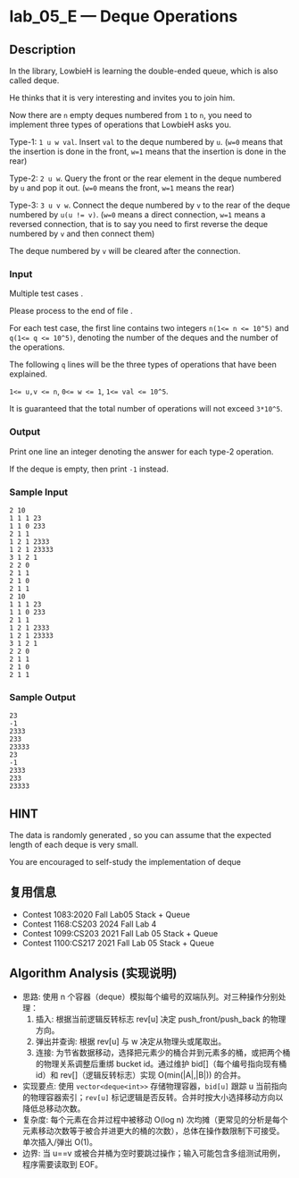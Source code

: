 # lab_05_E — Deque Operations

## Description

In the library, LowbieH is learning the double-ended queue, which is also called deque.

He thinks that it is very interesting and invites you to join him.

Now there are `n` empty deques numbered from `1` to `n`, you need to implement three types of operations that LowbieH asks you.

Type-1: `1 u w val`. Insert `val` to the deque numbered by `u`. (`w=0` means that the insertion is done in the front, `w=1` means that the insertion is done in the rear)

Type-2: `2 u w`. Query the front or the rear element in the deque numbered by `u` and pop it out. (`w=0` means the front, `w=1` means the rear)

Type-3: `3 u v w`. Connect the deque numbered by `v` to the rear of the deque numbered by `u(u != v)`. (`w=0` means a direct connection, `w=1` means a reversed connection, that is to say you need to first reverse the deque numbered by `v` and then connect them)

The deque numbered by `v` will be cleared after the connection.

### Input

Multiple test cases .

Please process to the end of file .

For each test case, the first line contains two integers `n(1<= n <= 10^5)` and `q(1<= q <= 10^5)`, denoting the number of the deques and the number of the operations.

The following `q` lines will be the three types of operations that have been explained.

`1<= u,v <= n`, `0<= w <= 1`, `1<= val <= 10^5`.

It is guaranteed that the total number of operations will not exceed `3*10^5`.

### Output

Print one line an integer denoting the answer for each type-2 operation.

If the deque is empty, then print `-1` instead.

### Sample Input

```log
2 10
1 1 1 23
1 1 0 233
2 1 1
1 2 1 2333
1 2 1 23333
3 1 2 1
2 2 0
2 1 1
2 1 0
2 1 1
2 10
1 1 1 23
1 1 0 233
2 1 1
1 2 1 2333
1 2 1 23333
3 1 2 1
2 2 0
2 1 1
2 1 0
2 1 1
```

### Sample Output

```log
23
-1
2333
233
23333
23
-1
2333
233
23333
```

## HINT

The data is randomly generated , so you can assume that the expected length of each deque is very small.

You are encouraged to self-study the implementation of deque

## 复用信息

+ Contest 1083:2020 Fall Lab05 Stack + Queue
+ Contest 1168:CS203 2024 Fall Lab 4
+ Contest 1099:CS203 2021 Fall Lab 05 Stack + Queue
+ Contest 1100:CS217 2021 Fall Lab 05 Stack + Queue

## Algorithm Analysis (实现说明)

+ 思路: 使用 n 个容器（deque）模拟每个编号的双端队列。对三种操作分别处理：
  1) 插入: 根据当前逻辑反转标志 rev[u] 决定 push_front/push_back 的物理方向。
  2) 弹出并查询: 根据 rev[u] 与 w 决定从物理头或尾取出。
  3) 连接: 为节省数据移动，选择把元素少的桶合并到元素多的桶，或把两个桶的物理关系调整后重绑 bucket id。通过维护 bid[]（每个编号指向现有桶 id）和 rev[]（逻辑反转标志）实现 O(min(|A|,|B|)) 的合并。
+ 实现要点: 使用 `vector<deque<int>>` 存储物理容器，`bid[u]` 跟踪 u 当前指向的物理容器索引；`rev[u]` 标记逻辑是否反转。合并时按大小选择移动方向以降低总移动次数。
+ 复杂度: 每个元素在合并过程中被移动 O(log n) 次均摊（更常见的分析是每个元素移动次数等于被合并进更大的桶的次数），总体在操作数限制下可接受。单次插入/弹出 O(1)。
+ 边界: 当 u==v 或被合并桶为空时要跳过操作；输入可能包含多组测试用例，程序需要读取到 EOF。
